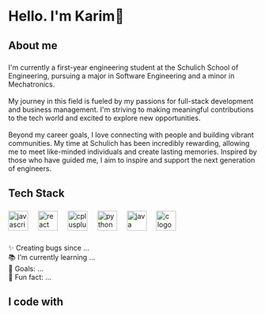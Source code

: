 <h1 align="left">Hello. I'm Karim👋</h1>

###

<h2 align="left">About me</h2>

###

<p align="left">I'm currently a first-year engineering student at the Schulich School of Engineering, pursuing a major in Software Engineering and a minor in Mechatronics.<br><br>My journey in this field is fueled by my passions for full-stack development and business management. I'm striving to making meaningful contributions to the tech world and excited to explore new opportunities.<br><br>Beyond my career goals, I love connecting with people and building vibrant communities. My time at Schulich has been incredibly rewarding, allowing me to meet like-minded individuals and create lasting memories. Inspired by those who have guided me, I aim to inspire and support the next generation of engineers.</p>

###

<h2 align="left">Tech Stack</h2>

###

<div align="left">
  <img src="https://cdn.jsdelivr.net/gh/devicons/devicon/icons/javascript/javascript-original.svg" height="40" alt="javascript logo"  />
  <img width="12" />
  <img src="https://cdn.jsdelivr.net/gh/devicons/devicon/icons/react/react-original.svg" height="40" alt="react logo"  />
  <img width="12" />
  <img src="https://cdn.jsdelivr.net/gh/devicons/devicon/icons/cplusplus/cplusplus-original.svg" height="40" alt="cplusplus logo"  />
  <img width="12" />
  <img src="https://cdn.jsdelivr.net/gh/devicons/devicon/icons/python/python-original.svg" height="40" alt="python logo"  />
  <img width="12" />
  <img src="https://cdn.jsdelivr.net/gh/devicons/devicon/icons/java/java-original.svg" height="40" alt="java logo"  />
  <img width="12" />
  <img src="https://cdn.jsdelivr.net/gh/devicons/devicon/icons/c/c-original.svg" height="40" alt="c logo"  />
</div>

###

<p align="left">✨ Creating bugs since ...<br>📚 I'm currently learning ...<br>🎯 Goals: ...<br>🎲 Fun fact: ...</p>

###

<h2 align="left">I code with</h2>

###

